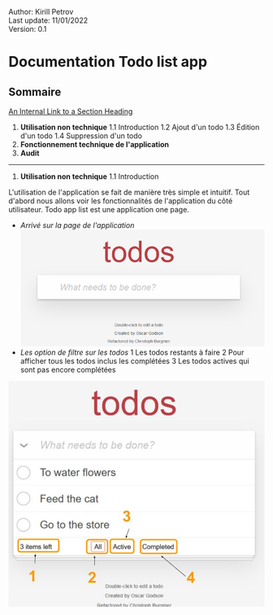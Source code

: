
Author: Kirill Petrov \
Last update: 11/01/2022 \
Version: 0.1


# Documentation Todo list app


## Sommaire
[An Internal Link to a Section Heading](/todo-list-app/test)
 1. **Utilisation non technique**
 1.1 Introduction
 1.2 Ajout d'un todo
 1.3 Édition d'un todo
 1.4 Suppression d'un todo
 2. **Fonctionnement technique de l'application**
 3. **Audit**
---




 1. **Utilisation non technique**
 1.1 Introduction

 L'utilisation de l'application se fait de manière très simple et intuitif. Tout d'abord nous allons voir les fonctionnalités de l'application du côté utilisateur. Todo app list est une application one page.

 - *Arrivé sur la page de l'application*
 ![First](https://raw.githubusercontent.com/kirperov/todo-list-app/main/doc/images/Capture1.PNG)
- *Les option de filtre sur les todos*
1 Les todos restants à faire
2 Pour afficher tous les todos inclus les complétées
3 Les todos actives qui sont pas encore complétées

![Filters](https://raw.githubusercontent.com/kirperov/todo-list-app/3d139f5101496c5176e5141004fec08a1124db61/doc/images/Capture3.jpg)

